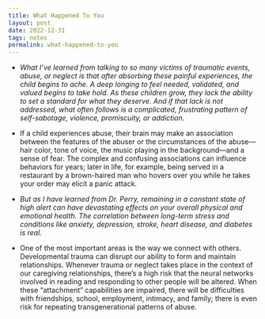 ```yaml
---
title: What Happened To You
layout: post
date: 2022-12-31
tags: notes
permalink: what-happened-to-you
---
```

<ul><li><p class="body"><span><em>What I’ve learned from talking to so many victims of traumatic events, abuse, or neglect is that after absorbing these painful experiences, the child begins to ache. A deep longing to feel needed, validated, and valued begins to take hold. As these children grow, they lack the ability to set a standard for what they deserve. And if that lack is not addressed, what often follows is a complicated, frustrating pattern of self-sabotage, violence, promiscuity, or addiction.</em></span></p></li><li><p class="body"><span>If a child experiences abuse, their brain may make an association between the features of the abuser or the circumstances of the abuse—hair color, tone of voice, the music playing in the background—and a sense of fear. The complex and confusing associations can influence behaviors for years; later in life, for example, being served in a restaurant by a brown-haired man who hovers over you while he takes your order may elicit a panic attack.</span></p></li><li><p class="body"><span><em>But as I have learned from Dr. Perry, remaining in a constant state of high alert can have devastating effects on your overall physical and emotional health. The correlation between long-term stress and conditions like anxiety, depression, stroke, heart disease, and diabetes is real.</em></span></p></li><li><p class="body"><span>One of the most important areas is the way we connect with others. Developmental trauma can disrupt our ability to form and maintain relationships. Whenever trauma or neglect takes place in the context of our caregiving relationships, there’s a high risk that the neural networks involved in reading and responding to other people will be altered. When these “attachment” capabilities are impaired, there will be difficulties with friendships, school, employment, intimacy, and family; there is even risk for repeating transgenerational patterns of abuse.</span></p></li></ul>